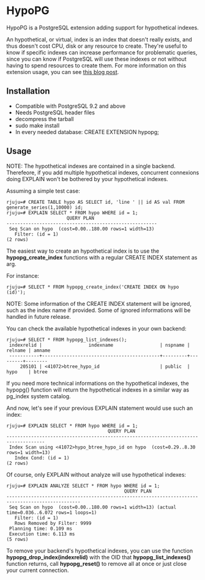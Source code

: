 HypoPG
=======

HypoPG is a PostgreSQL extension adding support for hypothetical indexes.

An hypothetical, or virtual, index is an index that doesn't really exists, and
thus doesn't cost CPU, disk or any resource to create.  They're useful to know
if specific indexes can increase performance for problematic queries, since
you can know if PostgreSQL will use these indexes or not without having to
spend resources to create them.  For more information on this extension usage,
you can see [this blog
post](https://rjuju.github.io/postgresql/2015/07/02/how-about-hypothetical-indexes.html).

Installation
------------

- Compatible with PostgreSQL 9.2 and above
- Needs PostgreSQL header files
- decompress the tarball
- sudo make install
- In every needed database: CREATE EXTENSION hypopg;

Usage
-----

NOTE: The hypothetical indexes are contained in a single backend. Therefeore,
if you add multiple hypothetical indexes, concurrent connexions doing
EXPLAIN won't be bothered by your hypothetical indexes.

Assuming a simple test case:

    rjuju=# CREATE TABLE hypo AS SELECT id, 'line ' || id AS val FROM generate_series(1,10000) id;
    rjuju=# EXPLAIN SELECT * FROM hypo WHERE id = 1;
                          QUERY PLAN
    -------------------------------------------------------
     Seq Scan on hypo  (cost=0.00..180.00 rows=1 width=13)
       Filter: (id = 1)
    (2 rows)


The easiest way to create an hypothetical index is to use the
**hypopg_create_index** functions with a regular CREATE INDEX statement as arg.

For instance:

    rjuju=# SELECT * FROM hypopg_create_index('CREATE INDEX ON hypo (id)');

NOTE: Some information of the CREATE INDEX statement will be ignored, such as
the index name if provided. Some of ignored informations will be handled in
future release.

You can check the available hypothetical indexes in your own backend:

    rjuju=# SELECT * FROM hypopg_list_indexes();
     indexrelid |                 indexname                 | nspname | relname | amname
     -----------+-------------------------------------------+---------+---------+--------
         205101 | <41072>btree_hypo_id                      | public  | hypo    | btree


If you need more technical informations on the hypothetical indexes, the
hypopg() function will return the hypothetical indexes in a similar way as
pg_index system catalog.

And now, let's see if your previous EXPLAIN statement would use such an index:

    rjuju=# EXPLAIN SELECT * FROM hypo WHERE id = 1;
                                         QUERY PLAN
    ------------------------------------------------------------------------------------
     Index Scan using <41072>hypo_btree_hypo_id on hypo  (cost=0.29..8.30 rows=1 width=13)
       Index Cond: (id = 1)
    (2 rows)


Of course, only EXPLAIN without analyze will use hypothetical indexes:

    rjuju=# EXPLAIN ANALYZE SELECT * FROM hypo WHERE id = 1;
                                               QUERY PLAN
    -------------------------------------------------------------------------------------------------
     Seq Scan on hypo  (cost=0.00..180.00 rows=1 width=13) (actual time=0.036..6.072 rows=1 loops=1)
       Filter: (id = 1)
       Rows Removed by Filter: 9999
     Planning time: 0.109 ms
     Execution time: 6.113 ms
    (5 rows)

To remove your backend's hypothetical indexes, you can use the function
**hypopg_drop_index(indexrelid)** with the OID that **hypopg_list_indexes()**
function returns, call **hypopg_reset()** to remove all at once or just close
your current connection.
